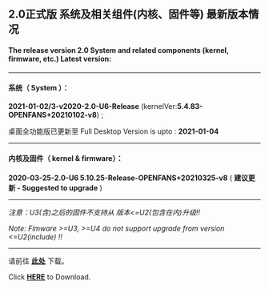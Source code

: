 ## 2.0正式版 系统及相关组件(内核、固件等) 最新版本情况

#### The release version 2.0 System and related components (kernel, firmware, etc.) Latest version:

----

#### 系统（ System ）：

**2021-01-02/3-v2020-2.0-U6-Release** (kernelVer:**5.4.83-OPENFANS+20210102-v8**) ;

桌面全功能版已更新至 Full Desktop Version is upto : **2021-01-04**

----

#### 内核及固件（ kernel & firmware）：

**2020-03-25-2.0-U6 5.10.25-Release-OPENFANS+20210325-v8** ( **建议更新 - Suggested to upgrade** )

---

*注意：U3(含)之后的固件不支持从 版本<=U2(包含在内)升级!!*

*Note: Fimware >=U3, >=U4 do not support upgrade from version <=U2(include) !!*

----

请前往 **[此处](./README_zh.md#6%E4%B8%8B%E8%BD%BD%E5%9C%B0%E5%9D%80)** 下载。

Click **[HERE](./README.md#6-download-links)** to Download.
